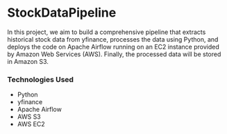 # StockDataPipeline

In this project, we aim to build a comprehensive pipeline that extracts historical stock data from yfinance, processes the data using Python, and deploys the code on Apache Airflow running on an EC2 instance provided by Amazon Web Services (AWS). Finally, the processed data will be stored in Amazon S3. 

### Technologies Used
- Python
- yfinance
- Apache Airflow
- AWS S3
- AWS EC2
